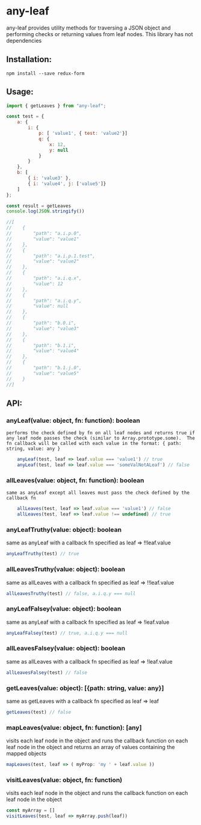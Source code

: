 # any-leaf 
any-leaf provides utility methods for traversing a JSON object and performing checks or returning values from leaf nodes.  This library has not dependencies

## Installation:
    npm install --save redux-form

## Usage:

```javascript
import { getLeaves } from "any-leaf";

const test = {
    a: {
        i: {
            p: [ 'value1', { test: 'value2'}]
            q: {
                x: 12,
                y: null
            }
        }
    },
    b: [
        { i: 'value3' },
        { i: 'value4', j: ['value5']}
    ]
};

const result = getLeaves
console.log(JSON.stringify())

//[
//    {
//        "path": "a.i.p.0",
//        "value": "value1"
//    },
//    {
//        "path": "a.i.p.1.test",
//        "value": "value2"
//    },
//    {
//        "path": "a.i.q.x",
//        "value": 12
//    },
//    {
//        "path": "a.i.q.y",
//        "value": null
//    },
//    {
//        "path": "b.0.i",
//        "value": "value3"
//    },
//    {
//        "path": "b.1.i",
//        "value": "value4"
//    },
//    {
//        "path": "b.1.j.0",
//        "value": "value5"
//    }
//]


```

## API:

### anyLeaf(value: object, fn: function): boolean
    performs the check defined by fn on all leaf nodes and returns true if any leaf node passes the check (similar to Array.prototype.some).  The fn callback will be called with each value in the format: { path: string, value: any }

```javascript
    anyLeaf(test, leaf => leaf.value === 'value1') // true
    anyLeaf(test, leaf => leaf.value === 'someValNotALeaf') // false
```

### allLeaves(value: object, fn: function): boolean
    same as anyLeaf except all leaves must pass the check defined by the callback fn

```javascript
    allLeaves(test, leaf => leaf.value === 'value1') // false
    allLeaves(test, leaf => leaf.value !== undefined) // true
```

### anyLeafTruthy(value: object): boolean
same as anyLeaf with a callback fn specified as leaf => !!leaf.value

```javascript
anyLeafTruthy(test) // true
```

### allLeavesTruthy(value: object): boolean
same as allLeaves with a callback fn specified as leaf => !!leaf.value

```javascript
allLeavesTruthy(test) // false, a.i.q.y === null
```

### anyLeafFalsey(value: object): boolean
same as anyLeaf with a callback fn specified as leaf => !leaf.value

```javascript
anyLeafFalsey(test) // true, a.i.q.y === null
```

### allLeavesFalsey(value: object): boolean
same as allLeaves with a callback fn specified as leaf => !leaf.value

```javascript
allLeavesFalsey(test) // false
```

### getLeaves(value: object): [{path: string, value: any}]
same as getLeaves with a callback fn specified as leaf => leaf

```javascript
getLeaves(test) // false
```

### mapLeaves(value: object, fn: function): [any]
visits each leaf node in the object and runs the callback function on each leaf node in the object and returns an array of values containing the mapped objects

```javascript
mapLeaves(test, leaf => ( myProp: 'my ' + leaf.value )) 
```

### visitLeaves(value: object, fn: function)
visits each leaf node in the object and runs the callback function on each leaf node in the object

```javascript
const myArray = []
visitLeaves(test, leaf => myArray.push(leaf))
```